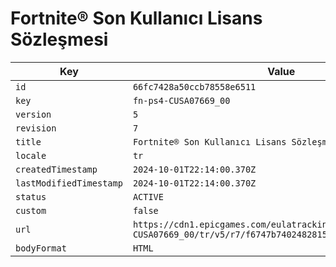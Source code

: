 # Fortnite® Son Kullanıcı Lisans Sözleşmesi

| Key | Value |
| --- | ----- |
| `id` | `66fc7428a50ccb78558e6511` |
| `key` | `fn-ps4-CUSA07669_00` |
| `version` | `5` |
| `revision` | `7` |
| `title` | `Fortnite® Son Kullanıcı Lisans Sözleşmesi` |
| `locale` | `tr` |
| `createdTimestamp` | `2024-10-01T22:14:00.370Z` |
| `lastModifiedTimestamp` | `2024-10-01T22:14:00.370Z` |
| `status` | `ACTIVE` |
| `custom` | `false` |
| `url` | `https://cdn1.epicgames.com/eulatracking-download/fn-ps4-CUSA07669_00/tr/v5/r7/f6747b74024828153925160309c9c884.pdf` |
| `bodyFormat` | `HTML` |
